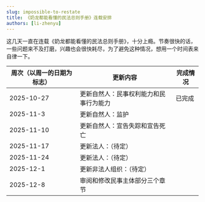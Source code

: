 ```yaml
---
slug: impossible-to-restate
title: 《奶龙都能看懂的民法总则手册》连载安排
authors: [li-zhenyu]
---
```


这几天一直在连载《奶龙都能看懂的民法总则手册》，十分上瘾。节奏很快的话，一些问题来不及打磨，兴趣也会很快耗尽，为了避免这种情况，想用一个时间表来自律一下。

|周次（以周一的日期为标志）|更新内容|完成情况|
|-----------------------|--------|-------|
|2025-10-27|更新自然人：民事权利能力和民事行为能力|已完成|
|2025-11-3|更新自然人：监护| |
|2025-11-10|更新自然人：宣告失踪和宣告死亡| |
|2025-11-17|更新法人：（待定）| |
|2025-11-24|更新法人：（待定）| |
|2025-12-1|更新非法人组织：（待定）| |
|2025-12-8|审阅和修改民事主体部分三个章节| |